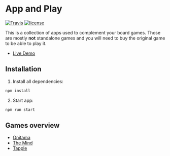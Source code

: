 # App and Play

[![Travis](https://img.shields.io/travis/darekkay/app-and-play.svg?style=flat-square)](https://travis-ci.org/darekkay/app-and-play) [![license](https://img.shields.io/github/license/darekkay/static-marks.svg?style=flat-square)](https://github.com/darekkay/static-marks/blob/master/LICENSE)

This is a collection of apps used to complement your board games. Those are mostly **not** standalone games and you will need to buy the original game to be able to play it.

- [Live Demo](https://darekkay.com/app-and-play/#/)

## Installation

1. Install all dependencies:

```bash
npm install
```

2. Start app:

```bash
npm run start
```

## Games overview

- [Onitama](https://boardgamegeek.com/boardgame/160477/onitama)
- [The Mind](https://boardgamegeek.com/boardgame/244992/mind)
- [Tapple](https://boardgamegeek.com/boardgame/129556/tapple)
